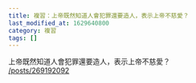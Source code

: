 ```yaml
---
title: 複習：上帝既然知道人會犯罪還要造人，表示上帝不慈愛？
last_modified_at: 1629640800
category: 複習
tags: []
---
```


<div>上帝既然知道人會犯罪還要造人，表示上帝不慈愛？</div>
<div><a href="/posts/269192092" target="_blank">/posts/269192092</a></div>
